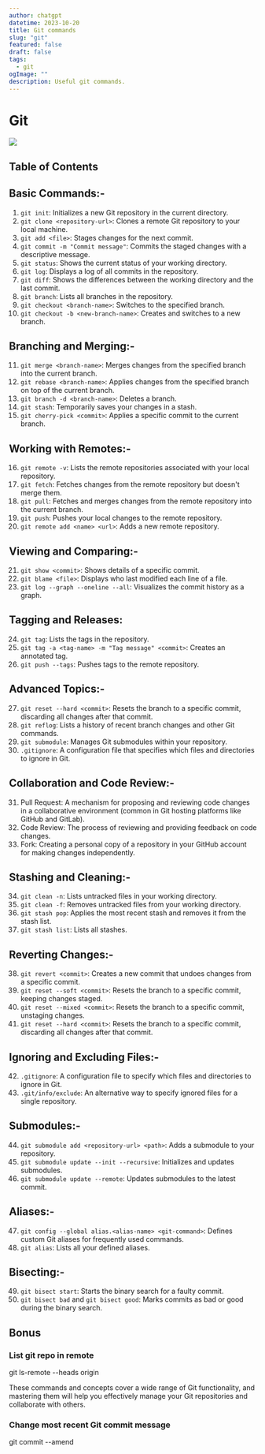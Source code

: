 ```yaml
---
author: chatgpt
datetime: 2023-10-20
title: Git commands
slug: "git"
featured: false
draft: false
tags:
  - git
ogImage: ""
description: Useful git commands.
---
```

# Git

<img src="https://acltc-blog-pics.s3.amazonaws.com/uploads/blog_pic/blog_pic/69/1color-darkbg_2x.png" />

## Table of Contents

## Basic Commands:-

1. `git init`: Initializes a new Git repository in the current directory.
2. `git clone <repository-url>`: Clones a remote Git repository to your local machine.
3. `git add <file>`: Stages changes for the next commit.
4. `git commit -m "Commit message"`: Commits the staged changes with a descriptive message.
5. `git status`: Shows the current status of your working directory.
6. `git log`: Displays a log of all commits in the repository.
7. `git diff`: Shows the differences between the working directory and the last commit.
8. `git branch`: Lists all branches in the repository.
9. `git checkout <branch-name>`: Switches to the specified branch.
10. `git checkout -b <new-branch-name>`: Creates and switches to a new branch.

## Branching and Merging:-

11. `git merge <branch-name>`: Merges changes from the specified branch into the current branch.
12. `git rebase <branch-name>`: Applies changes from the specified branch on top of the current branch.
13. `git branch -d <branch-name>`: Deletes a branch.
14. `git stash`: Temporarily saves your changes in a stash.
15. `git cherry-pick <commit>`: Applies a specific commit to the current branch.

## Working with Remotes:-

16. `git remote -v`: Lists the remote repositories associated with your local repository.
17. `git fetch`: Fetches changes from the remote repository but doesn't merge them.
18. `git pull`: Fetches and merges changes from the remote repository into the current branch.
19. `git push`: Pushes your local changes to the remote repository.
20. `git remote add <name> <url>`: Adds a new remote repository.

## Viewing and Comparing:-

21. `git show <commit>`: Shows details of a specific commit.
22. `git blame <file>`: Displays who last modified each line of a file.
23. `git log --graph --oneline --all`: Visualizes the commit history as a graph.

## Tagging and Releases:

24. `git tag`: Lists the tags in the repository.
25. `git tag -a <tag-name> -m "Tag message" <commit>`: Creates an annotated tag.
26. `git push --tags`: Pushes tags to the remote repository.

## Advanced Topics:-

27. `git reset --hard <commit>`: Resets the branch to a specific commit, discarding all changes after that commit.
28. `git reflog`: Lists a history of recent branch changes and other Git commands.
29. `git submodule`: Manages Git submodules within your repository.
30. `.gitignore`: A configuration file that specifies which files and directories to ignore in Git.

## Collaboration and Code Review:-

31. Pull Request: A mechanism for proposing and reviewing code changes in a collaborative environment (common in Git hosting platforms like GitHub and GitLab).
32. Code Review: The process of reviewing and providing feedback on code changes.
33. Fork: Creating a personal copy of a repository in your GitHub account for making changes independently.

## Stashing and Cleaning:-

34. `git clean -n`: Lists untracked files in your working directory.
35. `git clean -f`: Removes untracked files from your working directory.
36. `git stash pop`: Applies the most recent stash and removes it from the stash list.
37. `git stash list`: Lists all stashes.

## Reverting Changes:-

38. `git revert <commit>`: Creates a new commit that undoes changes from a specific commit.
39. `git reset --soft <commit>`: Resets the branch to a specific commit, keeping changes staged.
40. `git reset --mixed <commit>`: Resets the branch to a specific commit, unstaging changes.
41. `git reset --hard <commit>`: Resets the branch to a specific commit, discarding all changes after that commit.

## Ignoring and Excluding Files:-

42. `.gitignore`: A configuration file to specify which files and directories to ignore in Git.
43. `.git/info/exclude`: An alternative way to specify ignored files for a single repository.

## Submodules:-

44. `git submodule add <repository-url> <path>`: Adds a submodule to your repository.
45. `git submodule update --init --recursive`: Initializes and updates submodules.
46. `git submodule update --remote`: Updates submodules to the latest commit.

## Aliases:-

47. `git config --global alias.<alias-name> <git-command>`: Defines custom Git aliases for frequently used commands.
48. `git alias`: Lists all your defined aliases.

## Bisecting:-

49. `git bisect start`: Starts the binary search for a faulty commit.
50. `git bisect bad` and `git bisect good`: Marks commits as bad or good during the binary search.

## Bonus
### List git repo in remote
git ls-remote --heads origin  

These commands and concepts cover a wide range of Git functionality, and mastering them will help you effectively manage your Git repositories and collaborate with others.

### Change most recent Git commit message

git commit --amend
